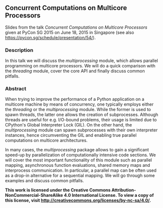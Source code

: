 ## Concurrent Computations on Multicore Processors

Slides from the talk _Concurrent Computations on Multicore Processors_ given at PyCon SG 2015 on June 18, 2015 in Singapore (see also https://pycon.sg/schedule/presentation/54/).

### Description
In this talk we will discuss the _multiprocessing_ module, which allows parallel programming on multicore processors. We will do a quick comparison with the _threading_ module, cover the core API and finally discuss common pitfalls.

### Abstract
When trying to improve the performance of a Python application on a multicore machine by means of concurrency, one typically employs either the _threading_ or the _multiprocessing_ module. While the former is used to spawn threads, the latter one allows the creation of subprocesses. Although threads are useful for e.g. I/O-bound problems, their usage is limited due to CPython's Global Interpreter Lock (GIL). On the other hand, the _multiprocessing_ module can spawn subprocesses with their own interpreter instances, hence circumventing the GIL and enabling true parallel computations on multicore architectures.

In many cases, the _multiprocessing_ package allows to gain a significant speed-up by parallelization of computationally intensive code sections. We will cover the most important functionality of this module such as parallel mapping, asynchronous function evaluations, shared memory maps and interprocess communication. In particular, a parallel map can be often used as a drop-in alternative for a sequential mapping. We will go through some examples and discuss common pitfalls.

**This work is licensed under the Creative Commons Attribution-NonCommercial-ShareAlike 4.0 International License. To view a copy of this license, visit http://creativecommons.org/licenses/by-nc-sa/4.0/.**

